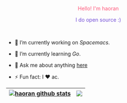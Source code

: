 <p align="center" style="color: #ff5779;">Hello! I'm haoran</p>
<p align="center" style="color: #744fd7;">I do open source :)</p>

<br />

<!-- [![haoran-mc's GitHub stats](https://github-readme-stats.vercel.app/api?username=haoran-mc&theme=graywhite&show_icons=true&hide=issues,contribs)](https://github.com/anuraghazra/github-readme-stats) -->

- 🔭 I’m currently working on *Spacemacs*.

- 🌱 I’m currently learning *Go*.

- 💬 Ask me about anything [here](https://github.com/haoran-mc/haoran-mc/issues)

- ⚡ Fun fact: I ❤ ac.

| <a href="https://github.com/anuraghazra/github-readme-stats"><img align="center" src="https://github-readme-stats.vercel.app/api?username=haoran-mc&show_icons=true&include_all_commits=true&theme=buefy&hide_border=true" alt="haoran github stats" /></a> | <a href="https://github.com/anuraghazra/github-readme-stats"><img align="center" src="https://github-readme-stats.vercel.app/api/top-langs/?username=haoran&layout=compact&theme=buefy&hide_border=true" /></a> |
| ------------- | ------------- |



<!-- [![Top Langs](https://github-readme-stats.vercel.app/api/top-langs/?username=haoran-mc)](https://github.com/anuraghazra/github-readme-stats) -->

<!--
**haoran-mc/haoran-mc** is a ✨ _special_ ✨ repository because its `README.md` (this file) appears on your GitHub profile.
Here are some ideas to get you started:
-->
